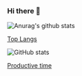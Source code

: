 ### Hi there 👋

<!--
**SeongminJaden/SeongminJaden** is a ✨ _special_ ✨ repository because its `README.md` (this file) appears on your GitHub profile.

Here are some ideas to get you started:

- 🔭 I’m currently working on ...
- 🌱 I’m currently learning ...
- 👯 I’m looking to collaborate on ...
- 🤔 I’m looking for help with ...
- 💬 Ask me about ...
- 📫 How to reach me: ...
- 😄 Pronouns: ...
- ⚡ Fun fact: ...
--> 
![Anurag's github stats](http://github-profile-summary-cards.vercel.app/api/cards/profile-details?username=SeongminJaden&theme=dracula) 

[Top Langs](http://github-profile-summary-cards.vercel.app/api/cards/repos-per-language?username=SeongminJaden&theme=dracula&exclude=c++,python,javascript,typescript,c)

![GitHub stats](http://github-profile-summary-cards.vercel.app/api/cards/stats?username=SeongminJaden&theme=dracula)

[Productive time](http://github-profile-summary-cards.vercel.app/api/cards/productive-time?username=SeongminJaden&theme=dracula&utcOffset={utcOffset})
